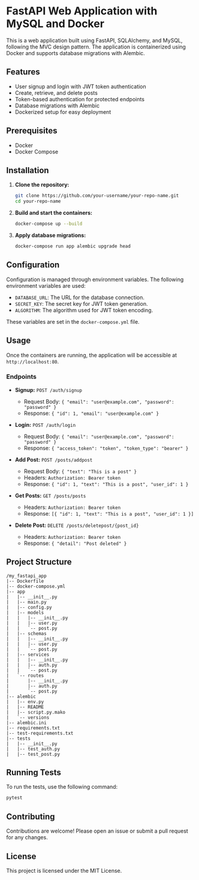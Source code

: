 
# FastAPI Web Application with MySQL and Docker

This is a web application built using FastAPI, SQLAlchemy, and MySQL, following the MVC design pattern. The application is containerized using Docker and supports database migrations with Alembic.

## Features

- User signup and login with JWT token authentication
- Create, retrieve, and delete posts
- Token-based authentication for protected endpoints
- Database migrations with Alembic
- Dockerized setup for easy deployment

## Prerequisites

- Docker
- Docker Compose

## Installation

1. **Clone the repository:**

    ```sh
    git clone https://github.com/your-username/your-repo-name.git
    cd your-repo-name
    ```

2. **Build and start the containers:**

    ```sh
    docker-compose up --build
    ```

3. **Apply database migrations:**

    ```sh
    docker-compose run app alembic upgrade head
    ```

## Configuration

Configuration is managed through environment variables. The following environment variables are used:

- `DATABASE_URL`: The URL for the database connection.
- `SECRET_KEY`: The secret key for JWT token generation.
- `ALGORITHM`: The algorithm used for JWT token encoding.

These variables are set in the `docker-compose.yml` file.

## Usage

Once the containers are running, the application will be accessible at `http://localhost:80`.

### Endpoints

- **Signup:** `POST /auth/signup`
  - Request Body: `{ "email": "user@example.com", "password": "password" }`
  - Response: `{ "id": 1, "email": "user@example.com" }`

- **Login:** `POST /auth/login`
  - Request Body: `{ "email": "user@example.com", "password": "password" }`
  - Response: `{ "access_token": "token", "token_type": "bearer" }`

- **Add Post:** `POST /posts/addpost`
  - Request Body: `{ "text": "This is a post" }`
  - Headers: `Authorization: Bearer token`
  - Response: `{ "id": 1, "text": "This is a post", "user_id": 1 }`

- **Get Posts:** `GET /posts/posts`
  - Headers: `Authorization: Bearer token`
  - Response: `[{ "id": 1, "text": "This is a post", "user_id": 1 }]`

- **Delete Post:** `DELETE /posts/deletepost/{post_id}`
  - Headers: `Authorization: Bearer token`
  - Response: `{ "detail": "Post deleted" }`

## Project Structure

```
/my_fastapi_app
|-- Dockerfile
|-- docker-compose.yml
|-- app
|   |-- __init__.py
|   |-- main.py
|   |-- config.py
|   |-- models
|   |   |-- __init__.py
|   |   |-- user.py
|   |   `-- post.py
|   |-- schemas
|   |   |-- __init__.py
|   |   |-- user.py
|   |   `-- post.py
|   |-- services
|   |   |-- __init__.py
|   |   |-- auth.py
|   |   `-- post.py
|   `-- routes
|       |-- __init__.py
|       |-- auth.py
|       `-- post.py
|-- alembic
|   |-- env.py
|   |-- README
|   |-- script.py.mako
|   `-- versions
|-- alembic.ini
|-- requirements.txt
|-- test-requirements.txt
|-- tests
|   |-- __init__.py
|   |-- test_auth.py
|   |-- test_post.py
```

## Running Tests

To run the tests, use the following command:

```sh
pytest
```

## Contributing

Contributions are welcome! Please open an issue or submit a pull request for any changes.

## License

This project is licensed under the MIT License.
